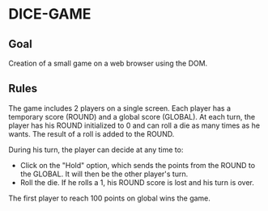 # DICE-GAME

## Goal

Creation of a small game on a web browser using the DOM.

## Rules

The game includes 2 players on a single screen. 
Each player has a temporary score (ROUND) and a global score (GLOBAL).
At each turn, the player has his ROUND initialized to 0 and can roll a die as many times as he wants. The result of a roll is added to the ROUND.

During his turn, the player can decide at any time to:
- Click on the "Hold" option, which sends the points from the ROUND to the GLOBAL. It will then be the other player's turn.
- Roll the die. If he rolls a 1, his ROUND score is lost and his turn is over.

The first player to reach 100 points on global wins the game.
